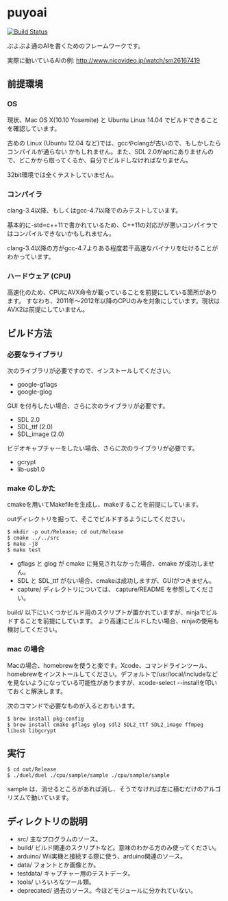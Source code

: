 puyoai
======


[![Build Status](https://travis-ci.org/puyoai/puyoai.svg?branch=master)](http://travis-ci.org/puyoai/puyoai)

ぷよぷよ通のAIを書くためのフレームワークです。

実際に動いているAIの例: http://www.nicovideo.jp/watch/sm26167419

## 前提環境

### OS

現状、Mac OS X(10.10 Yosemite) と Ubuntu Linux 14.04 でビルドできることを確認しています。

古めの Linux (Ubuntu 12.04 など)では、gccやclangが古いので、もしかしたらコンパイルが通らない
かもしれません。また、SDL 2.0がaptにありませんので、どこかから取ってくるか、自分でビルドしなければなりません。

32bit環境では全くテストしていません。

### コンパイラ

clang-3.4以降、もしくはgcc-4.7以降でのみテストしています。

基本的に-std=c++11で書かれているため、C++11の対応がが悪いコンパイラではコンパイルできないかもしれません。

clang-3.4以降の方がgcc-4.7よりある程度若干高速なバイナリを吐けることがわかっています。

### ハードウェア (CPU)

高速化のため、CPUにAVX命令が載っていることを前提にしている箇所があります。
すなわち、2011年〜2012年以降のCPUのみを対象にしています。現状はAVX2は前提にしていません。

## ビルド方法

### 必要なライブラリ

次のライブラリが必要ですので、インストールしてください。

* google-gflags
* google-glog

GUI を付与したい場合、さらに次のライブラリが必要です。

* SDL 2.0
* SDL_ttf (2.0)
* SDL_image (2.0)

ビデオキャプチャーをしたい場合、さらに次のライブラリが必要です。

* gcrypt
* lib-usb1.0

### make のしかた

cmakeを用いてMakefileを生成し、makeすることを前提にしています。

outディレクトリを掘って、そこでビルドするようにしてください。

    $ mkdir -p out/Release; cd out/Release
    $ cmake ../../src
    $ make -j8
    $ make test

* gflags と glog が cmake に発見されなかった場合、cmake が成功しません。
* SDL と SDL_ttf がない場合、cmakeは成功しますが、GUIがつきません。
* capture/ ディレクトリについては、 capture/README を参照してください。

build/ 以下にいくつかビルド用のスクリプトが置かれていますが、ninjaでビルドすることを前提にしています。
より高速にビルドしたい場合、ninjaの使用も検討してください。

### mac の場合

Macの場合、homebrewを使うと楽です。Xcode、コマンドラインツール、homebrewをインストールしてください。デフォルトで/usr/local/includeなどを見ないようになっている可能性がありますが、xcode-select --installを叩いておくと解決します。

次のコマンドで必要なものが入るとおもいます。

    $ brew install pkg-config
    $ brew install cmake gflags glog sdl2 SDL2_ttf SDL2_image ffmpeg libusb libgcrypt

## 実行

    $ cd out/Release
    $ ./duel/duel ./cpu/sample/sample ./cpu/sample/sample

sample は、消せるところがあれば消し、そうでなければ左に積むだけのアルゴリズムで動いています。

## ディレクトリの説明

* src/ 主なプログラムのソース。
* build/ ビルド関連のスクリプトなど。意味のわかる方のみ使ってください。
* arduino/ Wii実機と接続する際に使う、arduino関連のソース。
* data/    フォントとか画像とか。
* testdata/ キャプチャー用のテストデータ。
* tools/ いろいろなツール類。
* deprecated/ 過去のソース。今ほどモジュールに分かれていない。
